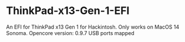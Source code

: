 # ThinkPad-x13-Gen-1-EFI
An EFI for ThinkPad x13 Gen 1 for Hackintosh. 
Only works on MacOS 14 Sonoma. 
Opencore version: 0.9.7
USB ports mapped
